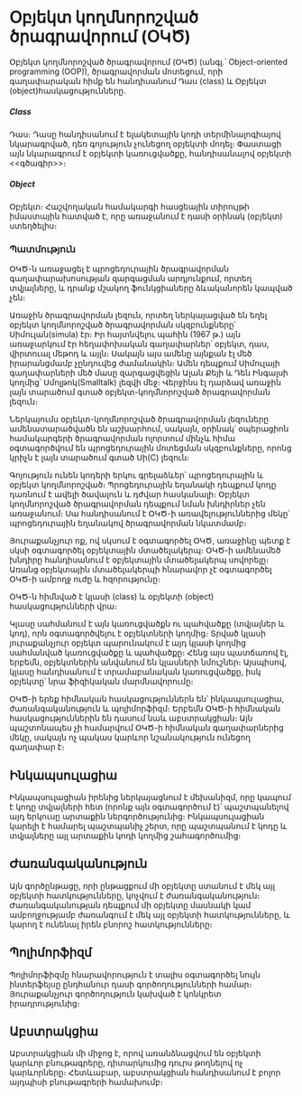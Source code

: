 <h1>Օբյեկտ կողմնորոշված ծրագրավորում (ՕԿԾ)</h1> 

Օբյեկտ կողմնորոշված ծրագրավորում (ՕԿԾ) (անգլ.՝ Object-oriented programming (OOP)), ծրագրավորման մոտեցում, որի գաղափարական հիմք են հանդիսանում   Դաս (class) և Օբյեկտ (object)հասկացությունները.

<h5>Class</h5> Դաս։ Դասը հանդիսանում է ելակետային կոդի տերմինալոգիայով նկարագրված, դեռ գոյություն չունեցող օբյեկտի մոդել։ Փաստացի այն նկարագրում է օբյեկտի կառուցվածքը, հանդիսանալով օբյեկտի <<գծագիր>>։
<h5>Object</h5> Օբյեկտ։ Հաշվողական համակարգի հասցեային տիրույթի իմաստային հատված է, որը առաջանում է դասի օրինակ (օբյեկտ) ստեղծելիս։

<h3>Պատմություն</h3>
ՕԿԾ-ն առաջացել է պրոցեդուրային ծրագրավորման գաղափարախոսության զարգացման արդյունքում, որտեղ տվյալները, և դրանք մշակող ֆունկցիաները ձևականորեն կապված չեն։

Առաջին ծրագրավորման լեզուն, որտեղ ներկայացված են եղել օբյեկտ կողմնորոշված ծրագրավորման սկզբունքները՝ Սիմուլան(simula) էր։ Իր հայտնվելու պահին (1967 թ.) այն առաջարկում էր հեղափոխական գաղափարներ՝ օբյեկտ, դաս, վիրտուալ մեթոդ և այլն։ Սակայն այս ամենը այնքան էլ մեծ իրարանցմամբ չընդուվեց ժամանակին։ Ամեն դեպքում Սիմուլայի գաղափարների մեծ մասը զարգացվեցին Ալան Քեյի և Դեն Ինգալսի կողմից՝ Սմոլթոկ(Smalltalk) լեզվի մեջ։ Վերջինս էլ դարձավ առաջին լայն տարածում գտած օբյեկտ-կողմնորոշված ծրագրավորման լեզուն։

Ներկայումս օբյեկտ-կողմնորոշված ծրագրավորման լեզուները ամենատարածվածն են աշխարհում, սակայն, օրինակ՝ օպերացիոն համակարգերի ծրագրավորման ոլորտում մինչև հիմա օգտագործվում են պրոցեդուրային մոտեցման սկզբունքները, որոնց կրիչն է լայն տարածում գտած Սի(C) լեզուն։


Գոյություն ունեն կոդերի երկու գրելաձևեր՝ պրոցեդուրային և օբյեկտ կողմնորոշված։ Պրոցեդուրային  եղանակի դեպքում կոդը դառնում է ավելի ծավալուն և դժվար հասկանալի։ Օբյեկտ կողմնորոշված ծրագրավորման դեպքում նման խնդիրներ չեն առաջանում։ Սա հանդիսանում է ՕԿԾ-ի առավելություններից մեկը` պրոցեդուրային եղանակով ծրագրավորման նկատմամբ։

Յուրաքանչյուր ոք, ով սկսում է օգտագործել ՕԿԾ, առաջինը պետք է սկսի օգտագործել օբյեկտային մտածելակերպ։ ՕԿԾ-ի ամենամեծ խնդիրը հանդիսանում է օբյեկտային մտածելակերպ սովորելը։ Առանց օբյեկտային մտածելակերպի հնարավոր չէ օգտագործել ՕԿԾ-ի ամբողջ ուժը և հզորությունը։

ՕԿԾ-ն հիմնված է կլասի (class) և օբյեկտի (object) հասկացությունների վրա։

Կլասը սահմանում է այն կառուցվածքն ու պահվածքը (տվյալներ և կոդ), որն օգտագործվելու է օբյեկտների կողմից։ Տրված կլասի յուրաքանչյուր օբյեկտ պարունակում է այդ կլասի կողմից սահմանված կառուցվածքը և պահվածքը։ Հենց այս պատճառով էլ, երբեմն, օբյեկտներին անվանում են կլասների նմուշներ։ Այսպիսով, կլասը հանդիսանում է տրամաբանական կառուցվածքը, իսկ օբյեկտը՝ նրա ֆիզիկական մարմնավորումը։

ՕԿԾ-ի երեք հիմնական հասկացություններն են՝ ինկապսուլացիա, ժառանգականություն և պոլիմորֆիզմ։ Երբեմն ՕԿԾ-ի հիմնական հասկացություններին են դասում նաև աբստրակցիան։ Այն պաշտոնապես չի համարվում ՕԿԾ-ի հիմնական գաղափարներից մեկը, սակայն ոչ պակաս կարևոր նշանակություն ունեցող գաղափար է։

<h2>Ինկապսուլացիա</h2> 
Ինկապսուլացիան իրենից ներկայացնում է մեխանիզմ, որը կապում է կոդը տվյալների հետ (որոնք այն օգտագործում է)՝ պաշտպանելով այդ երկուսը արտաքին ներգործությունից։ Ինկապսուլացիան կարելի է համարել պաշտպանիչ շերտ, որը պաշտպանում է կոդը և տվյալները այլ արտաքին կոդի կողմից շահագործումից։

<h2>Ժառանգականություն</h2>
Այն գործընթացը, որի ընթացքում մի օբյեկտը ստանում է մեկ այլ օբյեկտի հատկությունները, կոչվում է ժառանգականություն։ Ժառանգականության դեպքում մի օբյեկտը մասնակի կամ ամբողջությամբ ժառանգում է մեկ այլ օբյեկտի հատկությունները, և կարող է ունենալ իրեն բնորոշ հատկությունները։

<h2>Պոլիմորֆիզմ</h2> 
Պոլիմորֆիզմը հնարավորություն է տալիս օգտագործել նույն ինտերֆեյսը ընդհանուր դասի գործողությունների համար։ Յուրաքանչյուր գործողություն կախված է կոնկրետ իրադրությունից։

<h2>Աբստրակցիա</h2> 
Աբստրակցիան մի միջոց է, որով առանձնացվում են օբյեկտի կարևոր բնութագրերը, դիտարկումից դուրս թողնելով ոչ կարևորները։ Հետևաբար, աբստրակցիան հանդիսանում է բոլոր այդպիսի բնութագրերի համախումբ։

